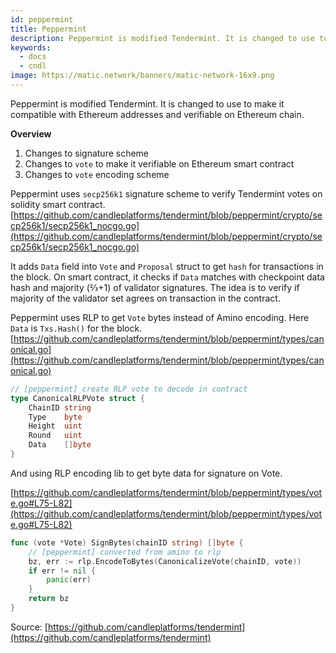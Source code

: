 ```yaml
---
id: peppermint
title: Peppermint 
description: Peppermint is modified Tendermint. It is changed to use to make it compatible with Ethereum addresses and verifiable on Ethereum chain.
keywords:
  - docs
  - cndl
image: https://matic.network/banners/matic-network-16x9.png 
---
```

Peppermint is modified Tendermint. It is changed to use to make it compatible with Ethereum addresses and verifiable on Ethereum chain.

**Overview**

1. Changes to signature scheme
2. Changes to `vote` to make it verifiable on Ethereum smart contract
3. Changes to `vote` encoding scheme

Peppermint uses `secp256k1` signature scheme to verify Tendermint votes on solidity smart contract. [https://github.com/candleplatforms/tendermint/blob/peppermint/crypto/secp256k1/secp256k1_nocgo.go](https://github.com/candleplatforms/tendermint/blob/peppermint/crypto/secp256k1/secp256k1_nocgo.go)

It adds `Data` field into `Vote` and `Proposal` struct to get `hash` for transactions in the block. On smart contract, it checks if `Data` matches with checkpoint data hash and majority (⅔+1) of validator signatures. The idea is to verify if majority of the validator set agrees on transaction in the contract.

Peppermint uses RLP to get `Vote` bytes instead of Amino encoding. Here `Data` is `Txs.Hash()` for the block.  [https://github.com/candleplatforms/tendermint/blob/peppermint/types/canonical.go](https://github.com/candleplatforms/tendermint/blob/peppermint/types/canonical.go)
```go
// [peppermint] create RLP vote to decode in contract
type CanonicalRLPVote struct {
	ChainID string
	Type    byte
	Height  uint
	Round   uint
	Data    []byte
}
```
And using RLP encoding lib to get byte data for signature on Vote.

 [https://github.com/candleplatforms/tendermint/blob/peppermint/types/vote.go#L75-L82](https://github.com/candleplatforms/tendermint/blob/peppermint/types/vote.go#L75-L82)
```go
func (vote *Vote) SignBytes(chainID string) []byte {
	// [peppermint] converted from amino to rlp
	bz, err := rlp.EncodeToBytes(CanonicalizeVote(chainID, vote))
	if err != nil {
		panic(err)
	}
	return bz
}
```
Source: [https://github.com/candleplatforms/tendermint](https://github.com/candleplatforms/tendermint)
